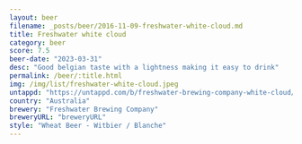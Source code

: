 ```yaml
---
layout: beer
filename: _posts/beer/2016-11-09-freshwater-white-cloud.md
title: Freshwater white cloud
category: beer
score: 7.5
beer-date: "2023-03-31"
desc: "Good belgian taste with a lightness making it easy to drink"
permalink: /beer/:title.html
img: /img/list/freshwater-white-cloud.jpeg
untappd: "https://untappd.com/b/freshwater-brewing-company-white-cloud/5132703"
country: "Australia"
brewery: "Freshwater Brewing Company"
breweryURL: "breweryURL"
style: "Wheat Beer - Witbier / Blanche"
---
```

